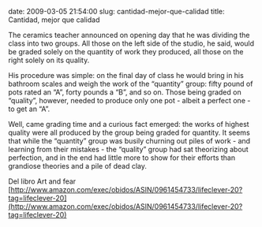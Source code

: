 date: 2009-03-05 21:54:00
slug: cantidad-mejor-que-calidad
title: Cantidad, mejor que calidad

The ceramics teacher announced on opening day that he was dividing the class into two groups. All those on the left side of the studio, he said, would be graded solely on the quantity of work they produced, all those on the right solely on its quality.  
  
His procedure was simple: on the final day of class he would bring in his bathroom scales and weigh the work of the “quantity” group: fifty pound of pots rated an “A”, forty pounds a “B”, and so on. Those being graded on “quality”, however, needed to produce only one pot - albeit a perfect one - to get an “A”.  
  
Well, came grading time and a curious fact emerged: the works of highest quality were all produced by the group being graded for quantity. It seems that while the “quantity” group was busily churning out piles of work - and learning from their mistakes - the “quality” group had sat theorizing about perfection, and in the end had little more to show for their efforts than grandiose theories and a pile of dead clay.

Del libro Art and fear [http://www.amazon.com/exec/obidos/ASIN/0961454733/lifeclever-20?tag=lifeclever-20](http://www.amazon.com/exec/obidos/ASIN/0961454733/lifeclever-20?tag=lifeclever-20)

